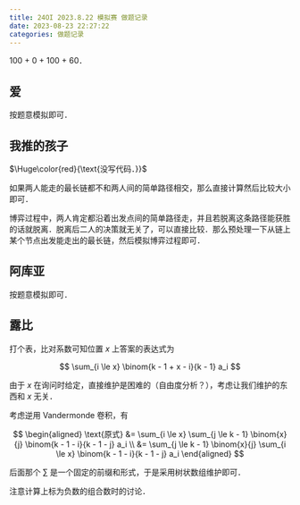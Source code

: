 ```yaml
---
title: 24OI 2023.8.22 模拟赛 做题记录
date: 2023-08-23 22:27:22
categories: 做题记录
---
```


100 + 0 + 100 + 60．

<!-- more -->

## 爱

按题意模拟即可．

## 我推的孩子

$\Huge\color{red}{\text{没写代码．}}$

如果两人能走的最长链都不和两人间的简单路径相交，那么直接计算然后比较大小即可．

博弈过程中，两人肯定都沿着出发点间的简单路径走，并且若脱离这条路径能获胜的话就脱离．脱离后二人的决策就无关了，可以直接比较．那么预处理一下从链上某个节点出发能走出的最长链，然后模拟博弈过程即可．

## 阿库亚

按题意模拟即可．

## 露比

打个表，比对系数可知位置 $x$ 上答案的表达式为

$$
\sum_{i \le x} \binom{k - 1 + x - i}{k - 1} a_i
$$

由于 $x$ 在询问时给定，直接维护是困难的（自由度分析？），考虑让我们维护的东西和 $x$ 无关．

考虑逆用 Vandermonde 卷积，有

$$
\begin{aligned}
\text{原式}
&= \sum_{i \le x} \sum_{j \le k - 1} \binom{x}{j} \binom{k - 1 - i}{k - 1 - j} a_i \\
&= \sum_{j \le k - 1} \binom{x}{j} \sum_{i \le x} \binom{k - 1 - i}{k - 1 - j} a_i
\end{aligned}
$$

后面那个 $\sum$ 是一个固定的前缀和形式，于是采用树状数组维护即可．

注意计算上标为负数的组合数时的讨论．

